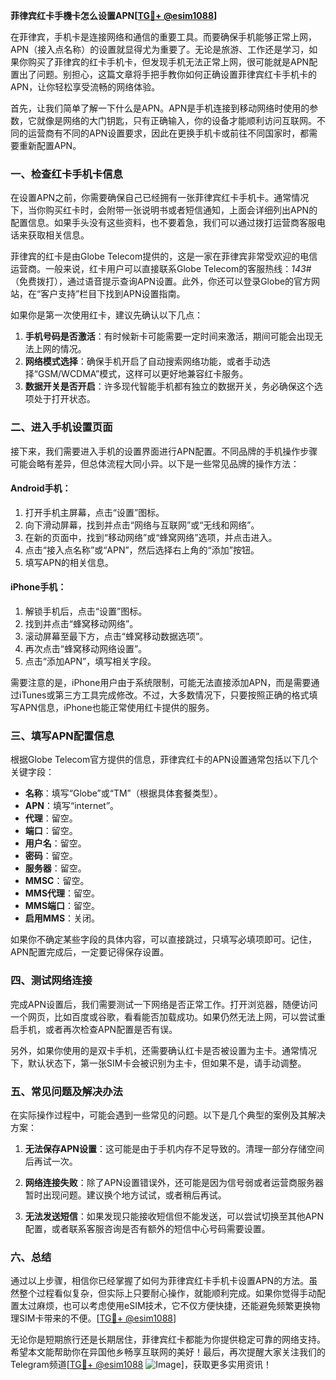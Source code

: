 **菲律宾红卡手機卡怎么设置APN[[TG💪+ @esim1088](https://t.me/s/esim1088)]**

在菲律宾，手机卡是连接网络和通信的重要工具。而要确保手机能够正常上网，APN（接入点名称）的设置就显得尤为重要了。无论是旅游、工作还是学习，如果你购买了菲律宾的红卡手机卡，但发现手机无法正常上网，很可能就是APN配置出了问题。别担心，这篇文章将手把手教你如何正确设置菲律宾红卡手机卡的APN，让你轻松享受流畅的网络体验。

首先，让我们简单了解一下什么是APN。APN是手机连接到移动网络时使用的参数，它就像是网络的大门钥匙，只有正确输入，你的设备才能顺利访问互联网。不同的运营商有不同的APN设置要求，因此在更换手机卡或前往不同国家时，都需要重新配置APN。

### 一、检查红卡手机卡信息

在设置APN之前，你需要确保自己已经拥有一张菲律宾红卡手机卡。通常情况下，当你购买红卡时，会附带一张说明书或者短信通知，上面会详细列出APN的配置信息。如果手头没有这些资料，也不要着急，我们可以通过拨打运营商客服电话来获取相关信息。

菲律宾的红卡是由Globe Telecom提供的，这是一家在菲律宾非常受欢迎的电信运营商。一般来说，红卡用户可以直接联系Globe Telecom的客服热线：*143#*（免费拨打），通过语音提示查询APN设置。此外，你还可以登录Globe的官方网站，在“客户支持”栏目下找到APN设置指南。

如果你是第一次使用红卡，建议先确认以下几点：

1. **手机号码是否激活**：有时候新卡可能需要一定时间来激活，期间可能会出现无法上网的情况。
2. **网络模式选择**：确保手机开启了自动搜索网络功能，或者手动选择“GSM/WCDMA”模式，这样可以更好地兼容红卡服务。
3. **数据开关是否开启**：许多现代智能手机都有独立的数据开关，务必确保这个选项处于打开状态。

### 二、进入手机设置页面

接下来，我们需要进入手机的设置界面进行APN配置。不同品牌的手机操作步骤可能会略有差异，但总体流程大同小异。以下是一些常见品牌的操作方法：

#### Android手机：
1. 打开手机主屏幕，点击“设置”图标。
2. 向下滑动屏幕，找到并点击“网络与互联网”或“无线和网络”。
3. 在新的页面中，找到“移动网络”或“蜂窝网络”选项，并点击进入。
4. 点击“接入点名称”或“APN”，然后选择右上角的“添加”按钮。
5. 填写APN的相关信息。

#### iPhone手机：
1. 解锁手机后，点击“设置”图标。
2. 找到并点击“蜂窝移动网络”。
3. 滚动屏幕至最下方，点击“蜂窝移动数据选项”。
4. 再次点击“蜂窝移动网络设置”。
5. 点击“添加APN”，填写相关字段。

需要注意的是，iPhone用户由于系统限制，可能无法直接添加APN，而是需要通过iTunes或第三方工具完成修改。不过，大多数情况下，只要按照正确的格式填写APN信息，iPhone也能正常使用红卡提供的服务。

### 三、填写APN配置信息

根据Globe Telecom官方提供的信息，菲律宾红卡的APN设置通常包括以下几个关键字段：

- **名称**：填写“Globe”或“TM”（根据具体套餐类型）。
- **APN**：填写“internet”。
- **代理**：留空。
- **端口**：留空。
- **用户名**：留空。
- **密码**：留空。
- **服务器**：留空。
- **MMSC**：留空。
- **MMS代理**：留空。
- **MMS端口**：留空。
- **启用MMS**：关闭。

如果你不确定某些字段的具体内容，可以直接跳过，只填写必填项即可。记住，APN配置完成后，一定要记得保存设置。

### 四、测试网络连接

完成APN设置后，我们需要测试一下网络是否正常工作。打开浏览器，随便访问一个网页，比如百度或谷歌，看看能否加载成功。如果仍然无法上网，可以尝试重启手机，或者再次检查APN配置是否有误。

另外，如果你使用的是双卡手机，还需要确认红卡是否被设置为主卡。通常情况下，默认状态下，第一张SIM卡会被识别为主卡，但如果不是，请手动调整。

### 五、常见问题及解决办法

在实际操作过程中，可能会遇到一些常见的问题。以下是几个典型的案例及其解决方案：

1. **无法保存APN设置**：这可能是由于手机内存不足导致的。清理一部分存储空间后再试一次。
   
2. **网络连接失败**：除了APN设置错误外，还可能是因为信号弱或者运营商服务器暂时出现问题。建议换个地方试试，或者稍后再试。

3. **无法发送短信**：如果发现只能接收短信但不能发送，可以尝试切换至其他APN配置，或者联系客服咨询是否有额外的短信中心号码需要设置。

### 六、总结

通过以上步骤，相信你已经掌握了如何为菲律宾红卡手机卡设置APN的方法。虽然整个过程看似复杂，但实际上只要耐心操作，就能顺利完成。如果你觉得手动配置太过麻烦，也可以考虑使用eSIM技术，它不仅方便快捷，还能避免频繁更换物理SIM卡带来的不便。[[TG💪+ @esim1088](https://t.me/s/esim1088)]

无论你是短期旅行还是长期居住，菲律宾红卡都能为你提供稳定可靠的网络支持。希望本文能帮助你在异国他乡畅享互联网的美好！最后，再次提醒大家关注我们的Telegram频道[[TG💪+ @esim1088](https://t.me/s/esim1088) ![Image](https://i.postimg.cc/4NQfJmqS/Snipaste-2025-05-13-00-14-12.png)]，获取更多实用资讯！